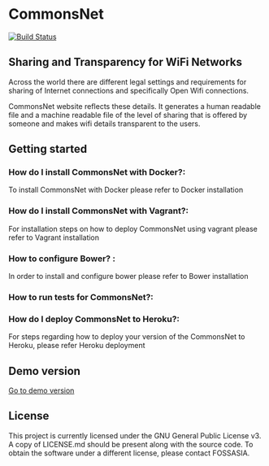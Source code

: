 # CommonsNet
[![Build Status](https://travis-ci.org/fossasia/commonsnet.svg?branch=master)](https://travis-ci.org/fossasia/CommonsNet)

## Sharing and Transparency for WiFi Networks
Across the world there are different legal settings and requirements for sharing of Internet connections and specifically Open Wifi connections. 

CommonsNet website reflects these details. It generates a human readable file and a machine readable file of the level of sharing that is offered by someone and makes wifi details transparent to the users.


## Getting started

### How do I install CommonsNet with Docker?:
To install CommonsNet with Docker please refer to Docker installation

### How do I install CommonsNet with Vagrant?:
For installation steps on how to deploy CommonsNet using vagrant please refer to Vagrant installation

### How to configure Bower? :
In order to install and configure bower please refer to Bower installation

### How to run tests for CommonsNet?:

### How do I deploy CommonsNet to Heroku?:
For steps regarding how to deploy your version of the CommonsNet to Heroku, please refer Heroku deployment

## Demo version  
[Go to demo version](https://commonsnet.herokuapp.com/) 

## License
This project is currently licensed under the GNU General Public License v3. A copy of LICENSE.md should be present along with the source code. To obtain the software under a different license, please contact FOSSASIA.
